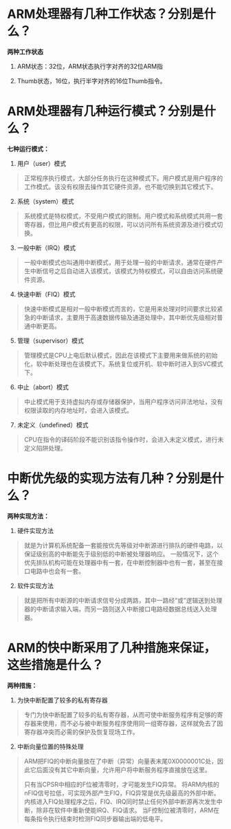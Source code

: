 # ARM处理器有几种工作状态？分别是什么？

**两种工作状态**

1. ARM状态：32位，ARM状态执行字对齐的32位ARM指

2. Thumb状态，16位，执行半字对齐的16位Thumb指令。

# ARM处理器有几种运行模式？分别是什么？

**七种运行模式：**

1. 用户（user）模式

> 正常程序执行模式，大部分任务执行在这种模式下。用户模式是用户程序的工作模式。该没有权限去操作其它硬件资源，也不能切换到其它模式下。

2. 系统（system）模式

> 系统模式是特权模式，不受用户模式的限制。用户模式和系统模式共用一套寄存器，但比用户模式有更高的权限，可以访问所有系统资源及进行模式切换。

3. 一般中断（IRQ）模式 

> 一般中断模式也叫通用中断模式，用于处理一般的中断请求，通常在硬件产生中断信号之后自动进入该模式，该模式为特权模式，可以自由访问系统硬件资源。

4. 快速中断（FIQ）模式

> 快速中断模式是相对一般中断模式而言的，它是用来处理对时间要求比较紧急的中断请求，主要用于高速数据传输及通道处理中，其中断优先级相对普通中断更高。

5. 管理（supervisor）模式

> 管理模式是CPU上电后默认模式，因此在该模式下主要用来做系统的初始化，软中断处理也在该模式下。系统复位或开机、软中断时进入到SVC模式下。

6. 中止（abort）模式

> 中止模式用于支持虚拟内存或存储器保护，当用户程序访问非法地址，没有权限读取的内存地址时，会进入该模式。

7. 未定义（undefined）模式

> CPU在指令的译码阶段不能识别该指令操作时，会进入未定义模式，进行未定义陷阱处理。

# 中断优先级的实现方法有几种？分别是什么？

**两种实现方法：**

1. 硬件实现方法

> 就是为计算机系统配备一套能按优先等级对中断源进行排队的硬件电路，以保证级别高的中断能先于级别低的中断被处理器响应。
> 一般情况下，这个优先排队机构可能在处理器中有一套，在中断控制器中也有一套，甚至在接口电路中也会有一套。

2. 软件实现方法

> 就是把所有中断源的中断请求信号分成两路，其中一路经“或”逻辑送到处理器的中断请求输入端，而另一路则送入中断接口电路经数据总线送入处理器。

# ARM的快中断采用了几种措施来保证，这些措施是什么？

**两种措施：**

1. 为快中断配置了较多的私有寄存器

> 专门为快中断配置了较多的私有寄存器，从而可使中断服务程序有足够的寄存器来使用，而不必与被中断服务程序使用同一组寄存器，这样就免去了因寄存器冲突而必需的保护及恢复现场工作。

2. 中断向量位置的特殊处理

> ARM把FIQ的中断向量放在了中断（异常）向量表末尾0X0000001C处，因此它后面没有其它中断向量，允许用户将中断服务程序直接放在这里。
>
> 只有当CPSR中相应的F位被清零时，才可能发生FIQ异常。
> 将ARM内核的nFIQ信号拉低，可实现外部产生FIQ，FIQ异常是优先级最高的外部中断。内核进入FIQ处理程序之后，FIQ、IRQ同时禁止任何外部中断源再次发生中断，除非在软件中重新使能IRQ、FIQ请求。
> 当F控制位被清零时，ARM在每条指令执行结束时检测FIQ同步器输出端的低电平。

